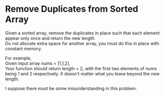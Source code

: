 # Remove Duplicates from Sorted Array
Given a sorted array, remove the duplicates in place such that each element appear only once and return the new length.\
Do not allocate extra space for another array, you must do this in place with constant memory.

For example,\
Given input array nums = [1,1,2],\
Your function should return length = 2, with the first two elements of nums being 1 and 2 respectively. It doesn't matter what you leave beyond the new length.

I suppose there must be some misunderstanding in this problem.
